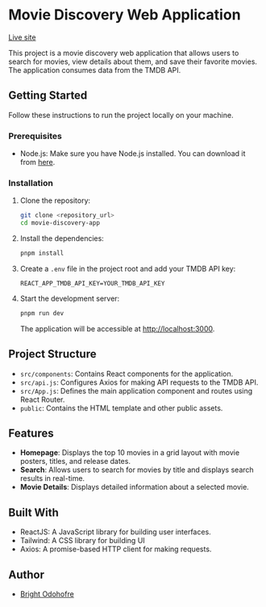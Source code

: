 # Movie Discovery Web Application

[Live site](https://moviebox-blush.vercel.app/)

This project is a movie discovery web application that allows users to search for movies, view details about them, and save their favorite movies. The application consumes data from the TMDB API.

## Getting Started

Follow these instructions to run the project locally on your machine.

### Prerequisites

- Node.js: Make sure you have Node.js installed. You can download it from [here](https://nodejs.org/).

### Installation

1. Clone the repository:

   ```bash
   git clone <repository_url>
   cd movie-discovery-app
   ```

2. Install the dependencies:

   ```bash
   pnpm install
   ```

3. Create a `.env` file in the project root and add your TMDB API key:

   ```plaintext
   REACT_APP_TMDB_API_KEY=YOUR_TMDB_API_KEY
   ```

4. Start the development server:

   ```bash
   pnpm run dev
   ```

   The application will be accessible at <http://localhost:3000>.

## Project Structure

- `src/components`: Contains React components for the application.
- `src/api.js`: Configures Axios for making API requests to the TMDB API.
- `src/App.js`: Defines the main application component and routes using React Router.
- `public`: Contains the HTML template and other public assets.

## Features

- **Homepage**: Displays the top 10 movies in a grid layout with movie posters, titles, and release dates.
- **Search**: Allows users to search for movies by title and displays search results in real-time.
- **Movie Details**: Displays detailed information about a selected movie.

## Built With

- ReactJS: A JavaScript library for building user interfaces.
- Tailwind: A CSS library for building UI
- Axios: A promise-based HTTP client for making requests.

## Author

- [Bright Odohofre](https://github.com/Odohofre)
